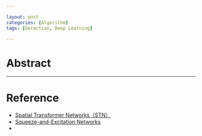```yaml
---

layout: post
categories: [Algorithm]
tags: [Detection, Deep Learning]

---
```



# Abstract

---

# Reference 

- [Spatial Transformer Networks（STN）](https://arxiv.org/pdf/1506.02025.pdf)
- [Squeeze-and-Excitation Networks](https://arxiv.org/pdf/1709.01507.pdf)
- 